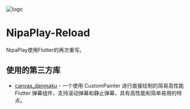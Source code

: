 ![logo](https://github.com/user-attachments/assets/5366a99f-8906-4198-b2cf-2553252c0fb4)
# NipaPlay-Reload
NipaPlay使用Flutter的再次重写。

## 使用的第三方库
- [canvas_danmaku](https://pub.dev/packages/canvas_danmaku) - 一个使用 CustomPainter 进行直接绘制的简易高性能 Flutter 弹幕组件，支持滚动弹幕和静止弹幕，具有高性能和简单易用的特点。
